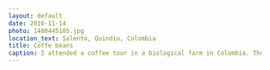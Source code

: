 ```yaml
---
layout: default
date: 2016-11-14
photo: 1480445105.jpg
location_text: Salento, Quindio, Colombia
title: Coffe beans
caption: I attended a coffee tour in a biological farm in Colombia. They explained us the whole concept about farming those coffee beans. The different plants and trees they use to control the quality of the coffee. For example orange trees to adjust the acidity of the beans and pineapple trees to distract the bugs from the coffee beans.
---
```


